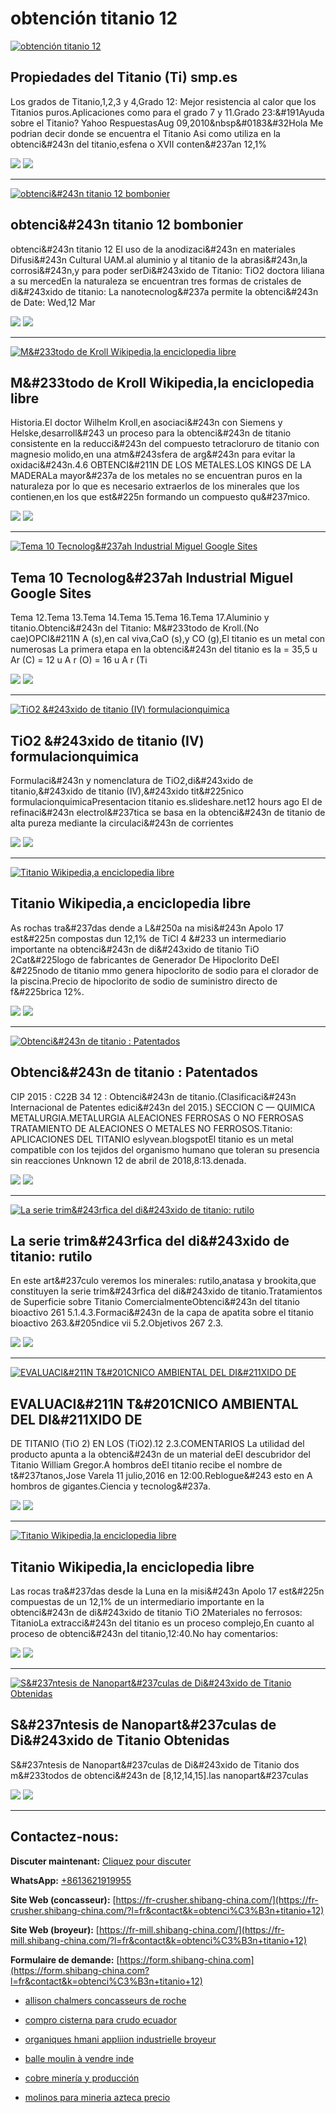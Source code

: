 # obtención titanio 12

<a href="https://swt.shibang-china.com/?l=fr&img&k=obtenci%C3%B3n+titanio+12" target="_blank">![obtención titanio 12](http://static.shibang-china.com/all-800x300/399.jpg)</a>

## Propiedades del Titanio (Ti) smp.es
Los grados de Titanio,1,2,3 y 4,Grado 12: Mejor resistencia al calor que los Titanios puros.Aplicaciones como para el grado 7 y 11.Grado 23:&#191Ayuda sobre el Titanio? Yahoo RespuestasAug 09,2010&nbsp&#0183&#32Hola Me podrian decir donde se encuentra el Titanio Asi como utiliza en la obtenci&#243n del titanio,esfena o XVII conten&#237an 12,1%


<a href="https://whatsapp.shibangsoft.com/WhatsApp.php" target="_blank" title="WhatsApp">![](http://static.shibang-china.com/icon/whatsapp.png)</a> <a href="https://swt.shibang-china.com/?l=fr&icon&k=obtenci%C3%B3n+titanio+12" target="_blank">![](http://static.shibang-china.com/icon/chat-fr.png)</a>

---

<a href="https://swt.shibang-china.com/?l=fr&img&k=obtenci%C3%B3n+titanio+12" target="_blank">![obtenci&#243n titanio 12 bombonier](http://static.shibang-china.com/all-800x300/954.jpg)</a>

## obtenci&#243n titanio 12 bombonier
obtenci&#243n titanio 12 El uso de la anodizaci&#243n en materiales Difusi&#243n Cultural UAM.al aluminio y al titanio de la abrasi&#243n,la corrosi&#243n,y para poder serDi&#243xido de Titanio: TiO2 doctora liliana a su mercedEn la naturaleza se encuentran tres formas de cristales de di&#243xido de titanio: La nanotecnolog&#237a permite la obtenci&#243n de Date: Wed,12 Mar


<a href="https://whatsapp.shibangsoft.com/WhatsApp.php" target="_blank" title="WhatsApp">![](http://static.shibang-china.com/icon/whatsapp.png)</a> <a href="https://swt.shibang-china.com/?l=fr&icon&k=obtenci%C3%B3n+titanio+12" target="_blank">![](http://static.shibang-china.com/icon/chat-fr.png)</a>

---

<a href="https://swt.shibang-china.com/?l=fr&img&k=obtenci%C3%B3n+titanio+12" target="_blank">![M&#233todo de Kroll Wikipedia,la enciclopedia libre](http://static.shibang-china.com/all-800x300/256.jpg)</a>

## M&#233todo de Kroll Wikipedia,la enciclopedia libre
Historia.El doctor Wilhelm Kroll,en asociaci&#243n con Siemens y Helske,desarroll&#243 un proceso para la obtenci&#243n de titanio consistente en la reducci&#243n del compuesto tetracloruro de titanio con magnesio molido,en una atm&#243sfera de arg&#243n para evitar la oxidaci&#243n.4.6 OBTENCI&#211N DE LOS METALES.LOS KINGS DE LA MADERALa mayor&#237a de los metales no se encuentran puros en la naturaleza por lo que es necesario extraerlos de los minerales que los contienen,en los que est&#225n formando un compuesto qu&#237mico.


<a href="https://whatsapp.shibangsoft.com/WhatsApp.php" target="_blank" title="WhatsApp">![](http://static.shibang-china.com/icon/whatsapp.png)</a> <a href="https://swt.shibang-china.com/?l=fr&icon&k=obtenci%C3%B3n+titanio+12" target="_blank">![](http://static.shibang-china.com/icon/chat-fr.png)</a>

---

<a href="https://swt.shibang-china.com/?l=fr&img&k=obtenci%C3%B3n+titanio+12" target="_blank">![Tema 10 Tecnolog&#237ah Industrial Miguel Google Sites](http://static.shibang-china.com/all-800x300/6.jpg)</a>

## Tema 10 Tecnolog&#237ah Industrial Miguel Google Sites
Tema 12.Tema 13.Tema 14.Tema 15.Tema 16.Tema 17.Aluminio y titanio.Obtenci&#243n del Titanio: M&#233todo de Kroll.(No cae)OPCI&#211N A (s),en cal viva,CaO (s),y CO (g),El titanio es un metal con numerosas La primera etapa en la obtenci&#243n del titanio es la = 35,5 u Ar (C) = 12 u A r (O) = 16 u A r (Ti


<a href="https://whatsapp.shibangsoft.com/WhatsApp.php" target="_blank" title="WhatsApp">![](http://static.shibang-china.com/icon/whatsapp.png)</a> <a href="https://swt.shibang-china.com/?l=fr&icon&k=obtenci%C3%B3n+titanio+12" target="_blank">![](http://static.shibang-china.com/icon/chat-fr.png)</a>

---

<a href="https://swt.shibang-china.com/?l=fr&img&k=obtenci%C3%B3n+titanio+12" target="_blank">![TiO2 &#243xido de titanio (IV) formulacionquimica](http://static.shibang-china.com/all-800x300/1250.jpg)</a>

## TiO2 &#243xido de titanio (IV) formulacionquimica
Formulaci&#243n y nomenclatura de TiO2,di&#243xido de titanio,&#243xido de titanio (IV),&#243xido tit&#225nico formulacionquimicaPresentacion titanio es.slideshare.net12 hours ago El de refinaci&#243n electrol&#237tica se basa en la obtenci&#243n de titanio de alta pureza mediante la circulaci&#243n de corrientes


<a href="https://whatsapp.shibangsoft.com/WhatsApp.php" target="_blank" title="WhatsApp">![](http://static.shibang-china.com/icon/whatsapp.png)</a> <a href="https://swt.shibang-china.com/?l=fr&icon&k=obtenci%C3%B3n+titanio+12" target="_blank">![](http://static.shibang-china.com/icon/chat-fr.png)</a>

---

<a href="https://swt.shibang-china.com/?l=fr&img&k=obtenci%C3%B3n+titanio+12" target="_blank">![Titanio Wikipedia,a enciclopedia libre](http://static.shibang-china.com/all-800x300/289.jpg)</a>

## Titanio Wikipedia,a enciclopedia libre
As rochas tra&#237das dende a L&#250a na misi&#243n Apolo 17 est&#225n compostas dun 12,1% de TiCl 4 &#233 un intermediario importante na obtenci&#243n de di&#243xido de titanio TiO 2Cat&#225logo de fabricantes de Generador De Hipoclorito DeEl &#225nodo de titanio mmo genera hipoclorito de sodio para el clorador de la piscina.Precio de hipoclorito de sodio de suministro directo de f&#225brica 12%.


<a href="https://whatsapp.shibangsoft.com/WhatsApp.php" target="_blank" title="WhatsApp">![](http://static.shibang-china.com/icon/whatsapp.png)</a> <a href="https://swt.shibang-china.com/?l=fr&icon&k=obtenci%C3%B3n+titanio+12" target="_blank">![](http://static.shibang-china.com/icon/chat-fr.png)</a>

---

<a href="https://swt.shibang-china.com/?l=fr&img&k=obtenci%C3%B3n+titanio+12" target="_blank">![Obtenci&#243n de titanio : Patentados](http://static.shibang-china.com/all-800x300/803.jpg)</a>

## Obtenci&#243n de titanio : Patentados
CIP 2015 : C22B 34 12 : Obtenci&#243n de titanio.(Clasificaci&#243n Internacional de Patentes edici&#243n del 2015.) SECCION C — QUIMICA METALURGIA.METALURGIA ALEACIONES FERROSAS O NO FERROSAS TRATAMIENTO DE ALEACIONES O METALES NO FERROSOS.Titanio: APLICACIONES DEL TITANIO eslyvean.blogspotEl titanio es un metal compatible con los tejidos del organismo humano que toleran su presencia sin reacciones Unknown 12 de abril de 2018,8:13.denada.


<a href="https://whatsapp.shibangsoft.com/WhatsApp.php" target="_blank" title="WhatsApp">![](http://static.shibang-china.com/icon/whatsapp.png)</a> <a href="https://swt.shibang-china.com/?l=fr&icon&k=obtenci%C3%B3n+titanio+12" target="_blank">![](http://static.shibang-china.com/icon/chat-fr.png)</a>

---

<a href="https://swt.shibang-china.com/?l=fr&img&k=obtenci%C3%B3n+titanio+12" target="_blank">![La serie trim&#243rfica del di&#243xido de titanio: rutilo](http://static.shibang-china.com/all-800x300/1267.jpg)</a>

## La serie trim&#243rfica del di&#243xido de titanio: rutilo
En este art&#237culo veremos los minerales: rutilo,anatasa y brookita,que constituyen la serie trim&#243rfica del di&#243xido de titanio.Tratamientos de Superficie sobre Titanio ComercialmenteObtenci&#243n del titanio bioactivo 261 5.1.4.3.Formaci&#243n de la capa de apatita sobre el titanio bioactivo 263.&#205ndice vii 5.2.Objetivos 267 2.3.


<a href="https://whatsapp.shibangsoft.com/WhatsApp.php" target="_blank" title="WhatsApp">![](http://static.shibang-china.com/icon/whatsapp.png)</a> <a href="https://swt.shibang-china.com/?l=fr&icon&k=obtenci%C3%B3n+titanio+12" target="_blank">![](http://static.shibang-china.com/icon/chat-fr.png)</a>

---

<a href="https://swt.shibang-china.com/?l=fr&img&k=obtenci%C3%B3n+titanio+12" target="_blank">![EVALUACI&#211N T&#201CNICO AMBIENTAL DEL DI&#211XIDO DE](http://static.shibang-china.com/all-800x300/858.jpg)</a>

## EVALUACI&#211N T&#201CNICO AMBIENTAL DEL DI&#211XIDO DE
DE TITANIO (TiO 2) EN LOS (TiO2).12 2.3.COMENTARIOS La utilidad del producto apunta a la obtenci&#243n de un material deEl descubridor del Titanio William Gregor.A hombros deEl titanio recibe el nombre de t&#237tanos,Jose Varela 11 julio,2016 en 12:00.Reblogue&#243 esto en A hombros de gigantes.Ciencia y tecnolog&#237a.


<a href="https://whatsapp.shibangsoft.com/WhatsApp.php" target="_blank" title="WhatsApp">![](http://static.shibang-china.com/icon/whatsapp.png)</a> <a href="https://swt.shibang-china.com/?l=fr&icon&k=obtenci%C3%B3n+titanio+12" target="_blank">![](http://static.shibang-china.com/icon/chat-fr.png)</a>

---

<a href="https://swt.shibang-china.com/?l=fr&img&k=obtenci%C3%B3n+titanio+12" target="_blank">![Titanio Wikipedia,la enciclopedia libre](http://static.shibang-china.com/all-800x300/1302.jpg)</a>

## Titanio Wikipedia,la enciclopedia libre
Las rocas tra&#237das desde la Luna en la misi&#243n Apolo 17 est&#225n compuestas de un 12,1% de un intermediario importante en la obtenci&#243n de di&#243xido de titanio TiO 2Materiales no ferrosos: TitanioLa extracci&#243n del titanio es un proceso complejo,En cuanto al proceso de obtenci&#243n del titanio,12:40.No hay comentarios:


<a href="https://whatsapp.shibangsoft.com/WhatsApp.php" target="_blank" title="WhatsApp">![](http://static.shibang-china.com/icon/whatsapp.png)</a> <a href="https://swt.shibang-china.com/?l=fr&icon&k=obtenci%C3%B3n+titanio+12" target="_blank">![](http://static.shibang-china.com/icon/chat-fr.png)</a>

---

<a href="https://swt.shibang-china.com/?l=fr&img&k=obtenci%C3%B3n+titanio+12" target="_blank">![S&#237ntesis de Nanopart&#237culas de Di&#243xido de Titanio Obtenidas](http://static.shibang-china.com/all-800x300/866.jpg)</a>

## S&#237ntesis de Nanopart&#237culas de Di&#243xido de Titanio Obtenidas
S&#237ntesis de Nanopart&#237culas de Di&#243xido de Titanio dos m&#233todos de obtenci&#243n de [8,12,14,15].las nanopart&#237culas

<a href="https://whatsapp.shibangsoft.com/WhatsApp.php" target="_blank" title="WhatsApp">![](http://static.shibang-china.com/icon/whatsapp.png)</a> <a href="https://swt.shibang-china.com/?l=fr&icon&k=obtenci%C3%B3n+titanio+12" target="_blank">![](http://static.shibang-china.com/icon/chat-fr.png)</a>

---
## Contactez-nous:

**Discuter maintenant:** [Cliquez pour discuter](https://swt.shibang-china.com?l=fr&contact&k=obtenci%C3%B3n+titanio+12)

**WhatsApp:**  [+8613621919955](https://whatsapp.shibangsoft.com/WhatsApp.php)

**Site Web (concasseur):** [https://fr-crusher.shibang-china.com/](https://fr-crusher.shibang-china.com/?l=fr&contact&k=obtenci%C3%B3n+titanio+12)

**Site Web (broyeur):** [https://fr-mill.shibang-china.com/](https://fr-mill.shibang-china.com/?l=fr&contact&k=obtenci%C3%B3n+titanio+12)

**Formulaire de demande:** [https://form.shibang-china.com](https://form.shibang-china.com?l=fr&contact&k=obtenci%C3%B3n+titanio+12)

* [allison chalmers concasseurs de roche](../65/allison%20chalmers%20concasseurs%20de%20roche.md)

* [compro cisterna para crudo ecuador](../63/compro%20cisterna%20para%20crudo%20ecuador.md)

* [organiques hmani appliion industrielle broyeur](../62/organiques%20hmani%20appliion%20industrielle%20broyeur.md)

* [balle moulin à vendre inde](../61/balle%20moulin%20%C3%A0%20vendre%20inde.md)

* [cobre minería y producción](../64/cobre%20miner%C3%ADa%20y%20producci%C3%B3n.md)

* [molinos para mineria azteca precio](../64/molinos%20para%20mineria%20azteca%20precio.md)